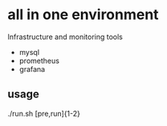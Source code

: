 # all in one environment
Infrastructure and monitoring tools
* mysql
* prometheus
* grafana

## usage
./run.sh [pre,run]{1-2}